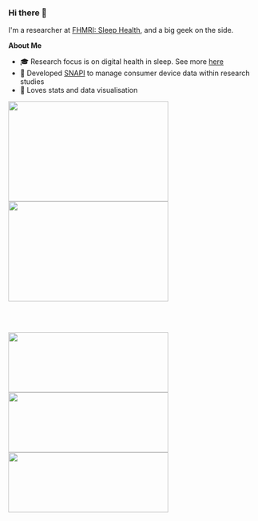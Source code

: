 ### Hi there 👋

I'm a researcher at [FHMRI: Sleep Health](https://www.flinders.edu.au/health-medical-research-institute/clinical-translation/sleep-health), and a big geek on the side.

**About Me**
- 🎓 Research focus is on digital health in sleep. See more [here](https://researchnow.flinders.edu.au/en/persons/jack-manners)
- 🐊 Developed [SNAPI](https://github.com/SNAPI-dev) to manage consumer device data within research studies
- 🧮 Loves stats and data visualisation

<a href='#'>
  <img height=200 width=320 align="center" src="https://github-readme-stats.vercel.app/api/top-langs?username=jackmanners&layout=compact&langs_count=8&card_width=320&theme=nightowl&hide_border=true" />
</a>
<a href='#'>
  <img height=200 width=320 align="center" src="https://github-readme-streak-stats.herokuapp.com/?user=jackmanners&theme=nightowl&hide_border=true&card_width=320" />
</a>

<br/><br/>

<a href='https://github.com/jackmanners/AcutePerformance_ShiftWork'>
  <img height=120 width=320 align="center" src="https://github-readme-stats.vercel.app/api/pin/?username=jackmanners&repo=AcutePerformance_ShiftWork&theme=onedark&hide_border=true&card_width=320" />
</a>
<a href='https://github.com/jackmanners/inquisit_combine'>
  <img height=120 width=320 align="center" src="https://github-readme-stats.vercel.app/api/pin/?username=jackmanners&repo=inquisit_combine&theme=onedark&hide_border=true&card_width=320" />
</a>
<a href='https://github.com/jackmanners/GSS-15'>
  <img height=120 width=320 align="center" src="https://github-readme-stats.vercel.app/api/pin/?username=jackmanners&repo=GSS-15&theme=onedark&hide_border=true&card_width=320" />
</a>
